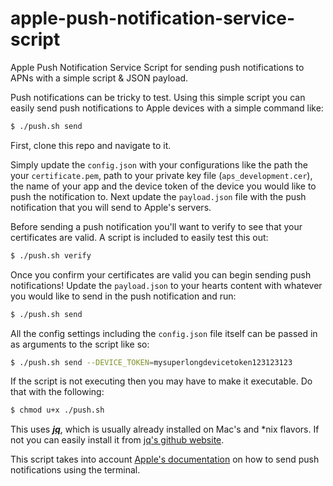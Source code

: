 # apple-push-notification-service-script
Apple Push Notification Service Script for sending push notifications to APNs with a simple script &amp; JSON payload.

Push notifications can be tricky to test. Using this simple script you can easily send push notifications to Apple devices with a simple command like:
```bash 
$ ./push.sh send
```

First, clone this repo and navigate to it.

Simply update the `config.json` with your configurations like the path the your `certificate.pem`, path to your private key file (`aps_development.cer`), the name of your app and the device token of the device you would like to push the notification to. Next update the `payload.json` file with the push notification that you will send to Apple's servers. 

Before sending a push notification you'll want to verify to see that your certificates are valid. A script is included to easily test this out:
```bash 
$ ./push.sh verify
```

Once you confirm your certificates are valid you can begin sending push notifications! Update the `payload.json` to your hearts content with whatever you would like to send in the push notification and run:
```bash 
$ ./push.sh send
```

All the config settings including the `config.json` file itself can be passed in as arguments to the script like so:
```bash 
$ ./push.sh send --DEVICE_TOKEN=mysuperlongdevicetoken123123123
```

If the script is not executing then you may have to make it executable. Do that with the following:
```bash 
$ chmod u+x ./push.sh
```

This uses ***<a href="https://stedolan.github.io/jq/">jq</a>***, which is usually already installed on Mac's and *nix flavors. If not you can easily install it from <a href="https://stedolan.github.io/jq/download/">jq's github website</a>.

This script takes into account <a href="https://developer.apple.com/documentation/usernotifications/sending_push_notifications_using_command-line_tools">Apple's documentation</a> on how to send push notifications using the terminal.